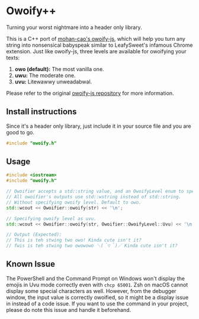 # Owoify++
Turning your worst nightmare into a header only library.

This is a C++ port of [mohan-cao's owoify-js](https://github.com/mohan-cao/owoify-js), which will help you turn any string into nonsensical babyspeak similar to LeafySweet's infamous Chrome extension. Just like owoify-js, three levels are available for owoifying your texts:

1. **owo (default):** The most vanilla one.
2. **uwu:** The moderate one.
3. **uvu:** Litewawwy unweadabwal.

Please refer to the original [owoify-js repository](https://github.com/mohan-cao/owoify-js) for more information.

## Install instructions

Since it's a header only library, just include it in your source file and you are good to go.

```c++
#include "owoify.h"
```

## Usage

```c++
#include <iostream>
#include "owoify.h"

// Owoifier accepts a std::string value, and an OwoifyLevel enum to specify the level.
// All owoifier's outputs use std::wstring instead of std::string.
// Without specifying owoify level. Default to owo.
std::wcout << Owoifier::owoify(str) << '\n';

// Specifying owoify level as uvu.
std::wcout << Owoifier::owoify(str, Owoifier::OwoifyLevel::Uvu) << '\n';

// Output (Expected):
// This is teh stwing two owo! Kinda cute isn't it?
// fwis is teh stwing two owowowo ＼(＾▽＾)／ Kinda cute isn't it?
```

## Known Issue

The PowerShell and the Command Prompt on Windows won't display the emojis in Uvu mode correctly even with `chcp 65001`. Zsh on macOS cannot display some special characters as well. However, from the debugger window, the input value is correctly owoified, so it might be a display issue in instead of a code issue. If you want to use the command in your project, please do note this issue and handle it beforehand.